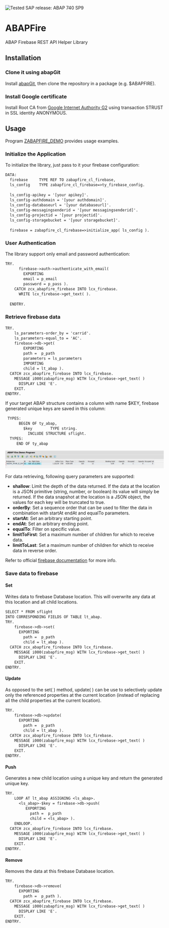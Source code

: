 ![Tested SAP release: ABAP 740 SP9](https://img.shields.io/badge/ABAP-740%20SP9-green.svg?style=flat)

# ABAPFire #
ABAP Firebase REST API Helper Library

## Installation ##

### Clone it using abapGit ##

Install [abapGit](http://larshp.github.io/abapGit/guide-install.html), then clone the repository in a package (e.g. $ABAPFIRE).

### Install Google certificate ###

Install Root CA from [Google Internet Authority G2](https://pki.google.com/) using transaction STRUST in SSL identity ANONYMOUS.

## Usage ##

Program [ZABAPFIRE_DEMO](src/zabapfire_demo.prog.abap) provides usage examples.

### Initialize the Application ###

To initialize the library, just pass to it your firebase configuration:

```
DATA:
  firebase     TYPE REF TO zabapfire_cl_firebase,
  ls_config    TYPE zabapfire_cl_firebase=>ty_firebase_config.
  
  ls_config-apikey = '[your apikey]'.
  ls_config-authdomain = '[your authdomain]'.
  ls_config-databaseurl = '[your databaseurl]'.
  ls_config-messagingsenderid = '[your messagingsenderid]'.
  ls_config-projectid = '[your projectid]'.
  ls_config-storagebucket = '[your storagebucket]'.

  firebase = zabapfire_cl_firebase=>initialize_app( ls_config ).
``` 
  
### User Authentication ###
  
The library support only email and password authentication:
  
```
TRY.
      firebase->auth->authenticate_with_email(
        EXPORTING
        email = p_email
        password = p_pass ).
    CATCH zcx_abapfire_firebase INTO lcx_firebase.
      WRITE lcx_firebase->get_text( ).

  ENDTRY.
```

### Retrieve firebase data ###

```
TRY.
    ls_parameters-order_by = 'carrid'.
    ls_parameters-equal_to = 'AC'.
    firebase->db->get(
        EXPORTING
        path =  p_path
        parameters = ls_parameters
        IMPORTING
        child = lt_abap ).
  CATCH zcx_abapfire_firebase INTO lcx_firebase.
    MESSAGE i000(zabapfire_msg) WITH lcx_firebase->get_text( )
      DISPLAY LIKE 'E'.
    EXIT.
ENDTRY.

```

If your target ABAP structure contains a column with name $KEY, firebase generated unique keys are saved in this column:

```
 TYPES:
      BEGIN OF ty_abap,
        $key        TYPE string.
          INCLUDE STRUCTURE sflight.
  TYPES:
     END OF ty_abap
```
![retrieve firebase keys](/docs/img/retrieve_keys.JPG)

For data retrieving, following query parameters are supported:
* **shallow**: Limit the depth of the data returned. If the data at the location is a JSON primitive (string, number, or boolean) its value will simply be returned. If the data snapshot at the location is a JSON object, the values for each key will be truncated to true.
* **orderBy**: Set a sequence order that can be used to filter the data in combination with startAt endAt and equalTo parameters.
* **startAt**: Set an arbitrary starting point.
* **endAt**: Set an arbitrary ending point.
* **equalTo**: Filter on specific value.
* **limitToFirst**: Set a maximum number of children for which to receive data.
* **limitToLast**: Set a maximum number of children for which to receive data in reverse order.

Refer to official [firebase documentation](https://firebase.google.com/docs/database/rest/retrieve-data) for more info.

### Save data to firebase ###

#### Set ####

Writes data to firebase Database location.
This will overwrite any data at this location and all child locations.

```
SELECT * FROM sflight
INTO CORRESPONDING FIELDS OF TABLE lt_abap.
TRY.
    firebase->db->set(
      EXPORTING
        path =  p_path
        child = lt_abap ).
  CATCH zcx_abapfire_firebase INTO lcx_firebase.
    MESSAGE i000(zabapfire_msg) WITH lcx_firebase->get_text( )
      DISPLAY LIKE 'E'.
    EXIT.
ENDTRY.
```

#### Update ####

As opposed to the set( ) method, update( ) can be use to selectively update only the referenced properties at the current location (instead of replacing all the child properties at the current location).


```
TRY.
    firebase->db->update(
      EXPORTING
        path =  p_path
        child = lt_abap ).
  CATCH zcx_abapfire_firebase INTO lcx_firebase.
    MESSAGE i000(zabapfire_msg) WITH lcx_firebase->get_text( )
      DISPLAY LIKE 'E'.
    EXIT.
ENDTRY.
```

#### Push ####

Generates a new child location using a unique key and return the generated unique key.

```
TRY.
    LOOP AT lt_abap ASSIGNING <ls_abap>.
      <ls_abap>-$key = firebase->db->push(
         EXPORTING
           path =  p_path
           child = <ls_abap> ).
    ENDLOOP.
  CATCH zcx_abapfire_firebase INTO lcx_firebase.
    MESSAGE i000(zabapfire_msg) WITH lcx_firebase->get_text( )
      DISPLAY LIKE 'E'.
    EXIT.
ENDTRY.
```

#### Remove ####

Removes the data at this firebase Database location.

```
TRY.
    firebase->db->remove(
      EXPORTING
        path =  p_path ).
  CATCH zcx_abapfire_firebase INTO lcx_firebase.
    MESSAGE i000(zabapfire_msg) WITH lcx_firebase->get_text( )
      DISPLAY LIKE 'E'.
    EXIT.
ENDTRY.
```
